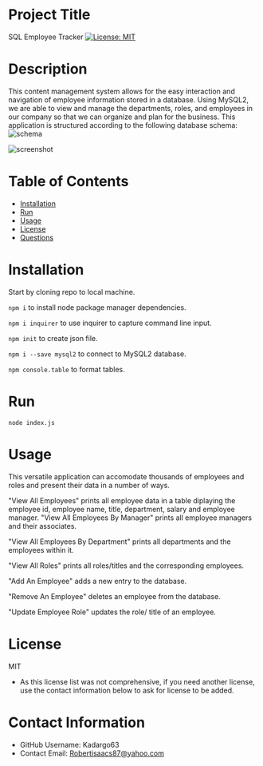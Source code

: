 
  # Project Title
SQL Employee Tracker
  [![License: MIT](https://img.shields.io/badge/License-MIT-yellow.svg)](https://opensource.org/licenses/MIT)

  # Description
This content management system allows for the easy interaction and navigation of employee information stored in a database. Using MySQL2, we are able to view and manage the departments, roles, and employees in our company so that we can organize and plan for the business.
This application is structured according to the following database schema:
![schema](https://user-images.githubusercontent.com/88639772/141695197-65b0dbcd-c9bc-414c-a84f-5bc91c5638e2.png)

![screenshot](https://user-images.githubusercontent.com/88639772/141695215-dee619e5-d630-40b8-bdfe-8d58743bfe50.png)

  # Table of Contents 
  * [Installation](#-Installation)
  * [Run](#-Run)
  * [Usage](#-Usage)
  * [License](#-Installation)
  * [Questions](#-Contact-Information)
      
  # Installation
  Start by cloning repo to local machine.
  
  `npm i` to install node package manager dependencies.
  
  `npm i inquirer` to use inquirer to capture command line input.
  
  `npm init` to create json file.
  
  `npm i --save mysql2` to connect to MySQL2 database.
  
  `npm console.table` to format tables.
  
  # Run
  `node index.js`
  
  # Usage
  This versatile application can accomodate thousands of employees and roles and present their data in a number of ways. 
  
  "View All Employees" prints all employee data in a table diplaying the employee id, employee name, title, department, salary  and employee manager. 
  "View All Employees By Manager" prints all employee managers and their associates.

  "View All Employees By Department" prints all departments and the employees within it.

  "View All Roles" prints all roles/titles and the corresponding employees.

  "Add An Employee" adds a new entry to the database.

  "Remove An Employee" deletes an employee from the database.

  "Update Employee Role" updates the role/ title of an employee.
  
  # License 
  MIT
  * As this license list was not comprehensive, if you need another license, use the contact  information below to ask for license to be added. 
  
  # Contact Information 
  * GitHub Username: Kadargo63
  * Contact Email: Robertisaacs87@yahoo.com
  
  
